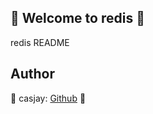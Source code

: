 ## 👋 Welcome to redis 🚀  

redis README  
  
  
## Author  

🤖 casjay: [Github](https://github.com/casjay) 🤖  
